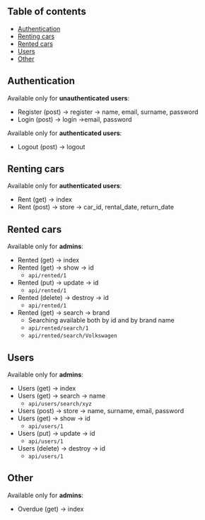 ## Table of contents
* [Authentication](#authentication)
* [Renting cars](#renting-cars)
* [Rented cars](#rented-cars)
* [Users](#users)
* [Other](#other)

## Authentication
Available only for **unauthenticated users**:
* Register (post) -> register -> name, email, surname, password
* Login (post) -> login ->email, password  

Available only for **authenticated users**:
* Logout (post) -> logout


## Renting cars
Available only for **authenticated users**:
* Rent (get) -> index
* Rent (post) -> store -> car_id, rental_date, return_date

## Rented cars
Available only for **admins**:
* Rented (get) -> index
* Rented (get) -> show -> id
    * ``` api/rented/1 ```
* Rented (put) -> update -> id
    * ``` api/rented/1 ```
* Rented (delete) -> destroy -> id
    * ``` api/rented/1 ```
* Rented (get) -> search -> brand
    * Searching available both by id and by brand name
    * ``` api/rented/search/1 ```
    * ``` api/rented/search/Volkswagen ```


## Users
Available only for **admins**:
* Users (get) -> index
* Users (get) -> search -> name
    * ``` api/users/search/xyz ```
* Users (post) -> store -> name, surname, email, password
* Users (get) -> show -> id
    * ``` api/users/1 ```
* Users (put) -> update -> id
    * ``` api/users/1 ```
* Users (delete) -> destroy -> id
    * ``` api/users/1 ```

## Other
Available only for **admins**:
* Overdue (get) -> index